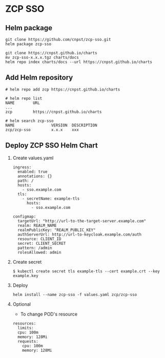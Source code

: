 # ZCP SSO

## Helm package

```
git clone https://github.com/cnpst/zcp-sso.git
helm package zcp-sso

git clone https://cnpst.github.io/charts
mv zcp-sso-x.x.x.tgz charts/docs
helm repo index charts/docs --url https://cnpst.github.io/charts
```

## Add Helm repository

```
# helm repo add zcp https://cnpst.github.io/charts

# helm repo list
NAME     	URL
...
zcp      	https://cnpst.github.io/charts

# helm search zcp-sso
NAME        	    VERSION	 DESCRIPTION
zcp/zcp-sso     	x.x.x  	 xxx
```

## Deploy ZCP SSO Helm Chart

1. Create values.yaml

    ```
    ingress:
      enabled: true
      annotations: {}
      path: /
      hosts:
        - sso.example.com
      tls:
        - secretName: example-tls
          hosts:
            - sso.example.com

    configmap:
      targetUrl: "http://url-to-the-target-server.example.com"
      realm: REALM_NAME
      realmPublicKey: "REALM_PUBLIC_KEY"
      authServerUrl: http://url-to-keycloak.example.com/auth
      resource: CLIENT_ID
      secret: CLIENT_SECRET
      pattern: /admin
      rolesAllowed: admin
    ```

2. Create secret

    ```
    $ kubectl create secret tls example-tls --cert example.crt --key example.key
    ```

2. Deploy

    ```
    helm install --name zcp-sso -f values.yaml zcp/zcp-sso
    ```

3. Optional

    - To change POD's resource

    ```
    resources:
      limits:
      cpu: 100m
      memory: 128Mi
      requests:
        cpu: 100m
        memory: 128Mi
    ```
